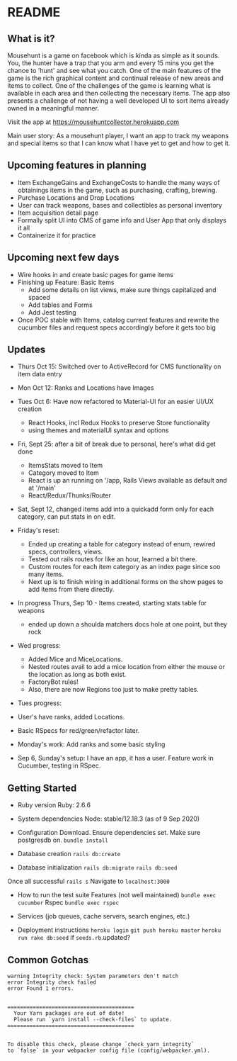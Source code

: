 # README
## What is it?
Mousehunt is a game on facebook which is kinda as simple as it sounds. You, the hunter have a trap that you arm and every 15 mins you get the chance to 'hunt' and see what you catch. One of the main features of the game is the rich graphical content and continual release of new areas and items to collect. One of the challenges of the game is learning what is available in each area and then collecting the necessary items. The app also presents a challenge of not having a well developed UI to sort items already owned in a meaningful manner.

Visit the app at <a href="https://mousehuntcollector.herokuapp.com">https://mousehuntcollector.herokuapp.com</a>

Main user story: As a mousehunt player, I want an app to track my weapons and special items so that I can know what I have yet to get and how to get it.

## Upcoming features in planning
- Item ExchangeGains and ExchangeCosts to handle the many ways of obtainings items in the game, such as purchasing, crafting, brewing.
- Purchase Locations and Drop Locations
- User can track weapons, bases and collectibles as personal inventory
- Item acquisition detail page
- Formally split UI into CMS of game info and User App that only displays it all
- Containerize it for practice


## Upcoming next few days
- Wire hooks in and create basic pages for game items
- Finishing up Feature: Basic Items
  - Add some details on list views, make sure things capitalized and spaced
  - Add tables and Forms
  - Add Jest testing
- Once POC stable with Items, catalog current features and rewrite the cucumber files and request specs accordingly before it gets too big

## Updates
  - Thurs Oct 15: Switched over to ActiveRecord for CMS functionality on item data entry
  - Mon Oct 12: Ranks and Locations have Images
  - Tues Oct 6: Have now refactored to Material-UI for an easier UI/UX creation
    - React Hooks, incl Redux Hooks to preserve Store functionality
    - using themes and materialUI syntax and options
  - Fri, Sept 25: after a bit of break due to personal, here's what did get done
    - ItemsStats moved to Item
    - Category moved to Item
    - React is up an running on '/app, Rails Views available as default and at '/main'
    - React/Redux/Thunks/Router

  - Sat, Sept 12, changed items add into a quickadd form only for each category, can put stats in on edit.
  - Friday's reset: 
    - Ended up creating a table for category instead of enum, rewired specs, controllers, views. 
    - Tested out rails routes for like an hour, learned a bit there. 
    - Custom routes for each item category as an index page since soo many items. 
    - Next up is to finish wiring in additional forms on the show pages to add items from there directly.
  - In progress Thurs, Sep 10 - Items created, starting stats table for weapons
    - ended up down a shoulda matchers docs hole at one point, but they rock
  - Wed progress: 
    - Added Mice and MiceLocations. 
    - Nested routes avail to add a mice location from either the mouse or the location as long as both exist. 
    - FactoryBot rules! 
    - Also, there are now Regions too just to make pretty tables.
  - Tues progress: 
   - User's have ranks, added Locations. 
   - Basic RSpecs for red/green/refactor later. 
  - Monday's work: Add ranks and some basic styling
  - Sep 6, Sunday's setup: I have an app, it has a user. Feature work in Cucumber, testing in RSpec.
  


## Getting Started
* Ruby version
Ruby: 2.6.6

* System dependencies
Node: stable/12.18.3 (as of 9 Sep 2020)

* Configuration
Download.
Ensure dependencies set.
Make sure postgresdb on.
`bundle install`

* Database creation
`rails db:create`

* Database initialization
`rails db:migrate`
`rails db:seed`

Once all successful
`rails s`
Navigate to `localhost:3000`

* How to run the test suite
Features (not well maintained) `bundle exec cucumber`
Rspec `bundle exec rspec`

* Services (job queues, cache servers, search engines, etc.)

* Deployment instructions
`heroku login`
`git push heroku master`
`heroku run rake db:seed` if `seeds.rb`.updated?

## Common Gotchas

```ba
warning Integrity check: System parameters don't match                                                                    
error Integrity check failed                                                                                              
error Found 1 errors.                                                                                                     


========================================
  Your Yarn packages are out of date!
  Please run `yarn install --check-files` to update.
========================================


To disable this check, please change `check_yarn_integrity`
to `false` in your webpacker config file (config/webpacker.yml).
```
